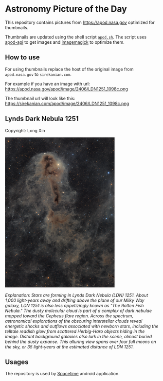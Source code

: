 # Astronomy Picture of the Day

This repository contains pictures from https://apod.nasa.gov optimized for thumbnails.

Thumbnails are updated using the shell script [`apod.sh`](apod.sh). The script
uses [apod-api](https://github.com/nasa/apod-api) to get images and [imagemagick](https://imagemagick.org) to
optimize them.

## How to use

For using thumbnails replace the host of the original image from `apod.nasa.gov` to `sirekanian.com`.

For example if you have an image with url:<br>
https://apod.nasa.gov/apod/image/2406/LDN1251_1098c.png

The thumbnail url will look like this:<br>
https://sirekanian.com/apod/image/2406/LDN1251_1098c.png

## Lynds Dark Nebula 1251

Copyright: Long Xin

[![the picture of the day][1]][2]

_Explanation: Stars are forming in Lynds Dark Nebula (LDN) 1251. About 1,000 light-years away and drifting above the plane of our Milky Way galaxy, LDN 1251 is also less appetizingly known as "The Rotten Fish Nebula." The dusty molecular cloud is part of a complex of dark nebulae mapped toward the Cepheus flare region. Across the spectrum, astronomical explorations of the obscuring interstellar clouds reveal energetic shocks and outflows associated with newborn stars, including the telltale reddish glow from scattered Herbig-Haro objects hiding in the image. Distant background galaxies also lurk in the scene, almost buried behind the dusty expanse. This alluring view spans over four full moons on the sky, or 35 light-years at the estimated distance of LDN 1251._

## Usages

The repository is used by [Spacetime][3] android application.

[1]: image/2406/LDN1251_1098c.png

[2]: https://apod.nasa.gov/apod/image/2406/LDN1251_1098c.png

[3]: https://github.com/sirekanian/spacetime
